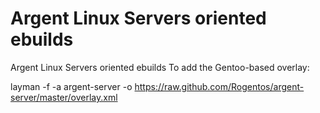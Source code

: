 Argent Linux Servers oriented ebuilds
=====================================

Argent Linux Servers oriented ebuilds
To add the Gentoo-based overlay:

layman -f -a argent-server -o https://raw.github.com/Rogentos/argent-server/master/overlay.xml
